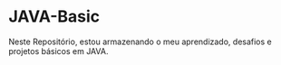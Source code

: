 # JAVA-Basic
Neste Repositório, estou armazenando o meu aprendizado, desafios e projetos básicos em JAVA.
